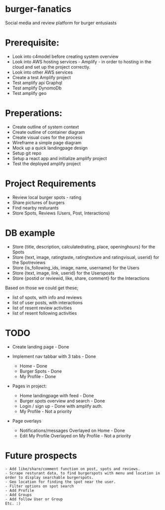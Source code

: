 # burger-fanatics
Social media and review platform for burger entusiasts

# Prerequisite:
 - Look into c4model before creating system overview
 - Look into AWS hosting services - Amplify - in order to hosting in the cloud and set up the project correctly.
 - Look into other AWS services
 - Create a test Amplify project
 - Test amplify api Graphql 
 - Test amplify DynomoDb 
 - Test amplify geo
 
# Preperations:
 - Create outline of system context
 - Create outline of container diagram
 - Create visual cues for the process
 - Wireframe a simple page diagram
 - Mock up a quick landingpage design
 - Setup git repo
 - Setup a react app and initialize amplify project
 - Test the deployed amplify project

# Project Requirements
  - Review local burger spots - rating
  - Share pictures of burgers
  - Find nearby resturants
  - Store Spots, Reviews (Users, Post, Interactions)
  
# DB example
  - Store {title, description, calculatedrating, place, openinghours} for the Spots
  - Store {text, image, ratingtaste, ratingtexture and ratingvisual, userid} for the Spotreviews
  - Store {is_following_ids, image, name, username} for the Users
  - Store {text, image, link, userid} for the Usersposts
  - Store {postid or reviewid, like, share, comment} for the Interactions

Based on those we could get these; 
  - list of spots, with info and reviews
  - list of user posts, with interactions
  - list of resent review activities
  - list of resent following activities


# TODO


  - Create landing page                                     - Done
  - Implement nav tabbar with 3 tabs                        - Done
    - Home                                                  - Done
    - Burger Spots                                          - Done
    - My Profile                                            - Done

  - Pages in project:
    - Home landingpage with feed                            - Done
    - Burger spots overview and search                      - Done
    - Login / sign up                                       - Done with amplify auth.
    - My Profile                                            - Not a priority
  
  - Page overlays
    - Notifications/messages      Overlayed on Home         - Done
    - Edit My Profile             Overlayed on My Profile   - Not a priority


  # Future prospects
    - Add like/share/comment function on post, spots and reviews.
    - Scrape resturant data, to find burgerspots with menu and location in order to display searchable burgerspots.
    - Geo location for finding the spot near the user.
    - Filter options on spot search
    - Add Profile
    - Add Groups
    - Add follow User or Group
    Etc. :)

  
